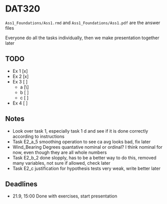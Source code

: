 # DAT320

`Ass1_Foundations/Ass1.rmd` and `Ass1_Foundations/Ass1.pdf` are the answer files

Everyone do all the tasks individually, then we make presentation together later

## TODO

* Ex 1 [x]
* Ex 2 [x]
* Ex 3 [ ]
    - a [\\]
    - b [ ]
    - c [ ]
* Ex 4 [ ]

## Notes

* Look over task 1, especially task 1 d and see if it is done correctly according to instructions
* Task E2_a_5 smoothing operation to see ca avg looks bad, fix later
* Wind_Bearing Degrees quantative nominal or ordinal? I think nominal for now, even though they are all whole numbers
* Task E2_b_2 done slopply, has to be a better way to do this, removed many variables, not sure if allowed, check later
* Task E2_c justification for hypothesis tests very weak, write better later


## Deadlines

* 21.9, 15:00 Done with exercises, start presentation
